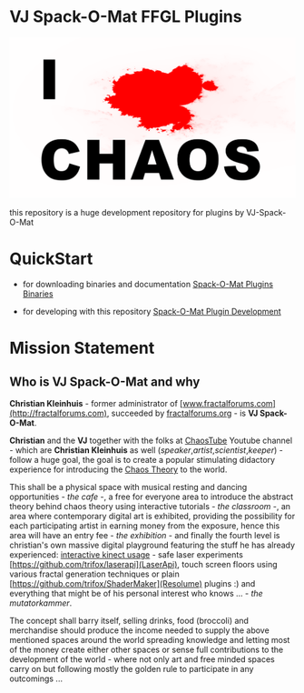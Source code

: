 
# VJ Spack-O-Mat FFGL Plugins 
![one of i-love-chaos logos print your own more than endless possibilities](release/media/i-love-chaos-white-000000000000003.png "One of I-Love-Chaos")
          
this repository is a huge development repository for plugins by VJ-Spack-O-Mat
        
# QuickStart

- for downloading binaries and documentation
    [Spack-O-Mat Plugins Binaries](release)
    
- for developing with this repository
    [Spack-O-Mat Plugin Development](DEVELOPMENT.md)

# Mission Statement

## Who is VJ Spack-O-Mat and why

__Christian Kleinhuis__ - former administrator of [www.fractalforums.com](http://fractalforums.com), succeeded by [fractalforums.org](http://fractalforums.org) - is __VJ Spack-O-Mat__. 

__Christian__ and the __VJ__ together with the folks at [ChaosTube](https://www.youtube.com/channel/UCej4aqqeusL5iUnKHjmKjLQ) Youtube channel - which are __Christian Kleinhuis__ as well (*speaker*,*artist*,*scientist*,*keeper*) - follow a huge goal, the goal is to create a popular stimulating didactory experience 
for introducing the [Chaos Theory](https://www.wikiwand.com/en/Chaos_theory) to the world. 

This shall be a physical space with musical resting and dancing opportunities - _the cafe_ -, a free for everyone area to introduce the abstract theory behind chaos theory using interactive tutorials - _the classroom_ -, an area where contemporary digital art is exhibited, providing the possibility for each participating artist in earning money from the exposure, hence this area will have an entry fee - _the exhibition_ - and finally the fourth level is christian's own massive digital playground featuring the stuff he has already experienced: [interactive kinect usage](https://youtu.be/sasvx7GcIT4?t=64) - safe laser experiments [https://github.com/trifox/laserapi](LaserApi), touch screen floors using various fractal generation techniques or plain [https://github.com/trifox/ShaderMaker](Resolume) plugins :) and everything that might be of his personal interest who knows ...  - _the mutatorkammer_.

The concept shall barry itself, selling drinks, food (broccoli) and merchandise should produce the income needed to supply the above
mentioned spaces around the world spreading knowledge and letting most of the money create either other spaces or sense full contributions to the development of the world - where not only art and free minded spaces carry on but following mostly the golden rule to participate in any outcomings ... 
 
    
